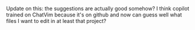 Update on this: the suggestions are actually good somehow? I think copilot trained on ChatVim because it's on github and now can guess well what files I want to edit in at least that project?

